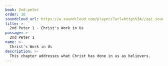 ```yaml
---
book: 2nd-peter
order: 10
soundcloud_url: https://w.soundcloud.com/player/?url=https%3A//api.soundcloud.com/tracks/
title: >-
  2nd Peter 1 - Christ's Work in Us
passage: >-
  2nd Peter 1
name: >-
  Christ's Work in Us
description: >-
  This chapter addresses what Christ has done in us as believers.
---
```


